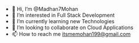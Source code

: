 - 👋 Hi, I’m @Madhan7Mohan
- 👀 I’m interested in Full Stack Development
- 🌱 I’m currently learning new Technologies
- 💞️ I’m looking to collaborate on Cloud Applications
- 📫 How to reach me itsmemohan199@gmail.com

<!---
Madhan7Mohan/Madhan7Mohan is a ✨ special ✨ repository because its `README.md` (this file) appears on your GitHub profile.
You can click the Preview link to take a look at your changes.
--->
